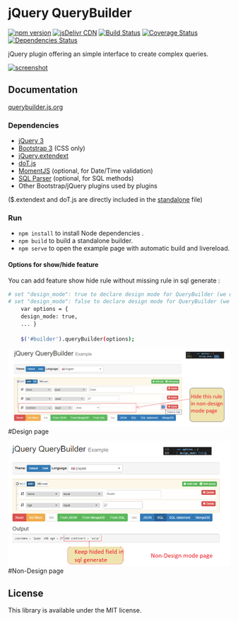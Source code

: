 # jQuery QueryBuilder

[![npm version](https://img.shields.io/npm/v/jQuery-QueryBuilder.svg?style=flat-square)](https://www.npmjs.com/package/jQuery-QueryBuilder)
[![jsDelivr CDN](https://data.jsdelivr.com/v1/package/npm/jQuery-QueryBuilder/badge)](https://www.jsdelivr.com/package/npm/jQuery-QueryBuilder)
[![Build Status](https://img.shields.io/travis/mistic100/jQuery-QueryBuilder.svg?style=flat-square)](https://travis-ci.org/mistic100/jQuery-QueryBuilder)
[![Coverage Status](https://img.shields.io/coveralls/mistic100/jQuery-QueryBuilder/master.svg?style=flat-square)](https://coveralls.io/r/mistic100/jQuery-QueryBuilder)
[![Dependencies Status](https://david-dm.org/mistic100/jQuery-QueryBuilder/status.svg?style=flat-square)](https://david-dm.org/mistic100/jQuery-QueryBuilder)

jQuery plugin offering an simple interface to create complex queries.

[![screenshot](https://raw.githubusercontent.com/mistic100/jQuery-QueryBuilder/master/examples/screenshot.png)](https://querybuilder.js.org)

## Documentation
[querybuilder.js.org](https://querybuilder.js.org)

### Dependencies
 * [jQuery 3](https://jquery.com)
 * [Bootstrap 3](https://getbootstrap.com/docs/3.3) (CSS only)
 * [jQuery.extendext](https://github.com/mistic100/jQuery.extendext)
 * [doT.js](https://olado.github.io/doT)
 * [MomentJS](https://momentjs.com) (optional, for Date/Time validation)
 * [SQL Parser](https://github.com/mistic100/sql-parser) (optional, for SQL methods)
 * Other Bootstrap/jQuery plugins used by plugins

($.extendext and doT.js are directly included in the [standalone](https://github.com/mistic100/jQuery-QueryBuilder/blob/master/dist/js/query-builder.standalone.js) file)

### Run

 * `npm install` to install Node dependencies .
 * `npm build` to build a standalone builder.
 * `npm serve` to open the example page with automatic build and livereload.

#### Options for show/hide feature

You can add feature show hide rule without missing rule in sql generate :
```bash
# set "design_mode": true to declare design mode for QueryBuilder (we use it in design condition page)
# set "design_mode": false to declare design mode for QueryBuilder (we use it in non design page)
	var options = {
    design_mode: true,
	... }
	
	$('#builder').queryBuilder(options);
```

![](images/designmode.png)
#Design page

![](images/nondesignmode.png)
#Non-Design page

## License
This library is available under the MIT license.
